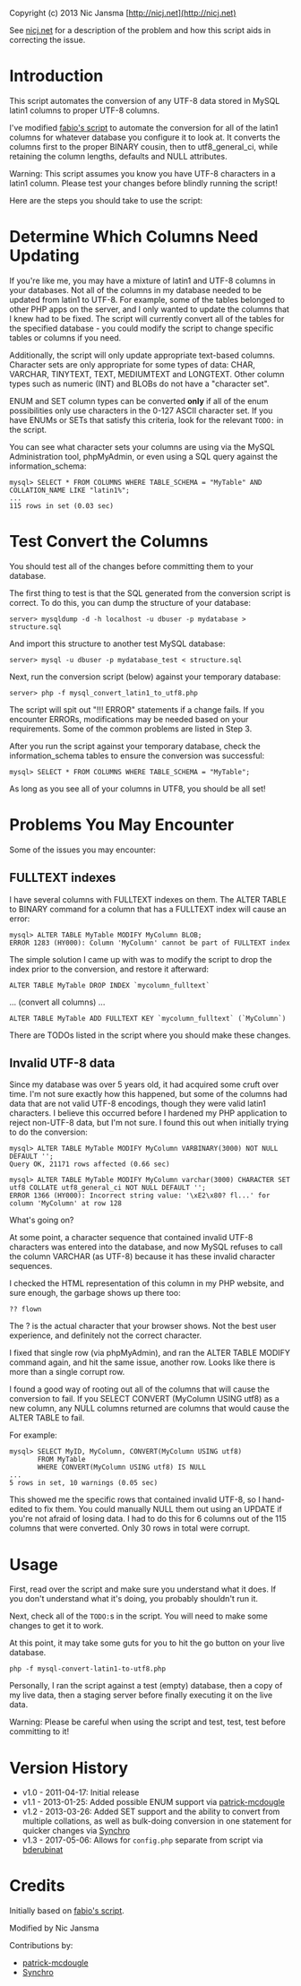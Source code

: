 ﻿Copyright (c) 2013 Nic Jansma
[http://nicj.net](http://nicj.net)

See [nicj.net](http://nicj.net/2011/04/17/mysql-converting-an-incorrect-latin1-column-to-utf8) for a description of the problem
and how this script aids in correcting the issue.

# Introduction

This script automates the conversion of any UTF-8 data stored in MySQL latin1 columns to proper UTF-8 columns.

I've modified [fabio's script](http://www.varesano.net/blog/fabio/latin1%20encoded%20tables%20or%20databases%20utf8%20data%20stored%20convert%20them%20native%20mysql%20utf8%20tables) to automate the conversion for all of the latin1 columns for whatever database you
configure it to look at. It converts the columns first to the proper BINARY cousin, then to utf8\_general\_ci, while
retaining the column lengths, defaults and NULL attributes.

Warning: This script assumes you know you have UTF-8 characters in a latin1 column. Please test your changes before blindly running the script!

Here are the steps you should take to use the script:

# Determine Which Columns Need Updating

If you're like me, you may have a mixture of latin1 and UTF-8 columns in your databases.  Not all of the columns in my
database needed to be updated from latin1 to UTF-8.  For example, some of the tables belonged to other PHP apps on the
server, and I only wanted to update the columns that I knew had to be fixed.  The script will currently convert all of
the tables for the specified database - you could modify the script to change specific tables or columns if you need.

Additionally, the script will only update appropriate text-based columns.  Character sets are only appropriate for some
types of data: CHAR, VARCHAR, TINYTEXT, TEXT, MEDIUMTEXT and LONGTEXT. Other column types such as numeric (INT) and
BLOBs do not have a "character set".

ENUM and SET column types can be converted **only** if all of the enum possibilities only use characters in the 0-127 ASCII
character set.  If you have ENUMs or SETs that satisfy this criteria, look for the relevant `TODO:` in the script.

You can see what character sets your columns are using via the MySQL Administration tool, phpMyAdmin, or even using a
SQL query against the information\_schema:

    mysql> SELECT * FROM COLUMNS WHERE TABLE_SCHEMA = "MyTable" AND COLLATION_NAME LIKE "latin1%";
    ...
    115 rows in set (0.03 sec)

# Test Convert the Columns

You should test all of the changes before committing them to your database.

The first thing to test is that the SQL generated from the conversion script is correct.  To do this, you can dump the structure of your database:

    server> mysqldump -d -h localhost -u dbuser -p mydatabase > structure.sql

And import this structure to another test MySQL database:

    server> mysql -u dbuser -p mydatabase_test < structure.sql

Next, run the conversion script (below) against your temporary database:

    server> php -f mysql_convert_latin1_to_utf8.php

The script will spit out "!!! ERROR" statements if a change fails.  If you encounter ERRORs, modifications may be needed based on your requirements.  Some of the common problems are listed in Step 3.

After you run the script against your temporary database, check the information\_schema tables to ensure the conversion was successful:

    mysql> SELECT * FROM COLUMNS WHERE TABLE_SCHEMA = "MyTable";

As long as you see all of your columns in UTF8, you should be all set!

# Problems You May Encounter

Some of the issues you may encounter:

## FULLTEXT indexes

I have several columns with FULLTEXT indexes on them.  The ALTER TABLE to BINARY command for a column that has a FULLTEXT index will cause an error:

    mysql> ALTER TABLE MyTable MODIFY MyColumn BLOB;
    ERROR 1283 (HY000): Column 'MyColumn' cannot be part of FULLTEXT index

The simple solution I came up with was to modify the script to drop the index prior to the conversion, and restore it afterward:

    ALTER TABLE MyTable DROP INDEX `mycolumn_fulltext`

... (convert all columns) ...

    ALTER TABLE MyTable ADD FULLTEXT KEY `mycolumn_fulltext` (`MyColumn`)

There are TODOs listed in the script where you should make these changes.

## Invalid UTF-8 data

Since my database was over 5 years old, it had acquired some cruft over time. I'm not sure exactly how this happened, but some of the columns had data that are not valid UTF-8 encodings, though they were valid latin1 characters. I believe this occurred before I hardened my PHP application to reject non-UTF-8 data, but I'm not sure. I found this out when initially trying to do the conversion:

    mysql> ALTER TABLE MyTable MODIFY MyColumn VARBINARY(3000) NOT NULL DEFAULT '';
    Query OK, 21171 rows affected (0.66 sec)

    mysql> ALTER TABLE MyTable MODIFY MyColumn varchar(3000) CHARACTER SET utf8 COLLATE utf8_general_ci NOT NULL DEFAULT '';
    ERROR 1366 (HY000): Incorrect string value: '\xE2\x80? fl...' for column 'MyColumn' at row 128

What's going on?

At some point, a character sequence that contained invalid UTF-8 characters was entered into the database, and now MySQL refuses to call the column VARCHAR (as UTF-8) because it has these invalid character sequences.

I checked the HTML representation of this column in my PHP website, and sure enough, the garbage shows up there too:

    ?? flown

The ? is the actual character that your browser shows. Not the best user experience, and definitely not the correct character.

I fixed that single row (via phpMyAdmin), and ran the ALTER TABLE MODIFY command again, and hit the same issue, another row. Looks like there is more than a single corrupt row.

I found a good way of rooting out all of the columns that will cause the conversion to fail. If you SELECT CONVERT (MyColumn USING utf8) as a new column, any NULL columns returned are columns that would cause the ALTER TABLE to fail.

For example:

    mysql> SELECT MyID, MyColumn, CONVERT(MyColumn USING utf8)
           FROM MyTable
           WHERE CONVERT(MyColumn USING utf8) IS NULL
    ...
    5 rows in set, 10 warnings (0.05 sec)

This showed me the specific rows that contained invalid UTF-8, so I hand-edited to fix them. You could manually NULL them out using an UPDATE if you're not afraid of losing data. I had to do this for 6 columns out of the 115 columns that were converted.  Only 30 rows in total were corrupt.

# Usage

First, read over the script and make sure you understand what it does.  If you don't understand what it's doing, you
probably shouldn't run it.

Next, check all of the `TODO:`s in the script.  You will need to make some changes to get it to work.

At this point, it may take some guts for you to hit the go button on your live database.

    php -f mysql-convert-latin1-to-utf8.php

Personally, I ran the script against a test (empty) database, then a copy of my live data, then a staging server before finally executing it on the live data.

Warning: Please be careful when using the script and test, test, test before committing to it!

# Version History

* v1.0 - 2011-04-17: Initial release
* v1.1 - 2013-01-25: Added possible ENUM support via [patrick-mcdougle](https://github.com/patrick-mcdougle)
* v1.2 - 2013-03-26: Added SET support and the ability to convert from multiple collations, as well as bulk-doing conversion in one statement for quicker changes via [Synchro](https://github.com/Synchro)
* v1.3 - 2017-05-06: Allows for `config.php` separate from script via [bderubinat](https://github.com/bderubinat)

# Credits

Initially based on [fabio's script](http://www.varesano.net/blog/fabio/latin1%20encoded%20tables%20or%20databases%20utf8%20data%20stored%20convert%20them%20native%20mysql%20utf8%20tables).

Modified by Nic Jansma

Contributions by:
* [patrick-mcdougle](https://github.com/patrick-mcdougle)
* [Synchro](https://github.com/Synchro)
